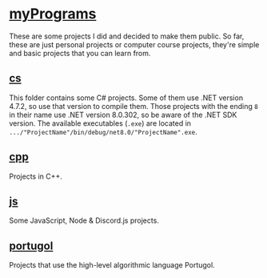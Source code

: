 # [myPrograms](https://github.com/Lu1zH3nr1qu3DA/meusProgramas/tree/main)
These are some projects I did and decided to make them public. So far, these are just personal projects or computer course projects, they're simple and basic projects that you can learn from.

  ## [cs](https://github.com/Lu1zH3nr1qu3DA/meusProgramas/tree/main/c%23)
  This folder contains some C# projects. Some of them use .NET version 4.7.2, so use that version to compile them. Those projects with the ending `8` in their name use .NET version 8.0.302, so be aware of the .NET SDK version. The available executables (`.exe`) are located in `.../"ProjectName"/bin/debug/net8.0/"ProjectName".exe`.
  
  ## [cpp](https://github.com/Lu1zH3nr1qu3DA/meusProgramas/tree/main/c%2B%2B)
  Projects in C++.

  ## [js](https://github.com/Lu1zH3nr1qu3DA/meusProgramas/tree/main/js)
  Some JavaScript, Node & Discord.js projects.
  
  ## [portugol](https://github.com/Lu1zH3nr1qu3DA/meusProgramas/tree/main/portugol)
  Projects that use the high-level algorithmic language Portugol.
